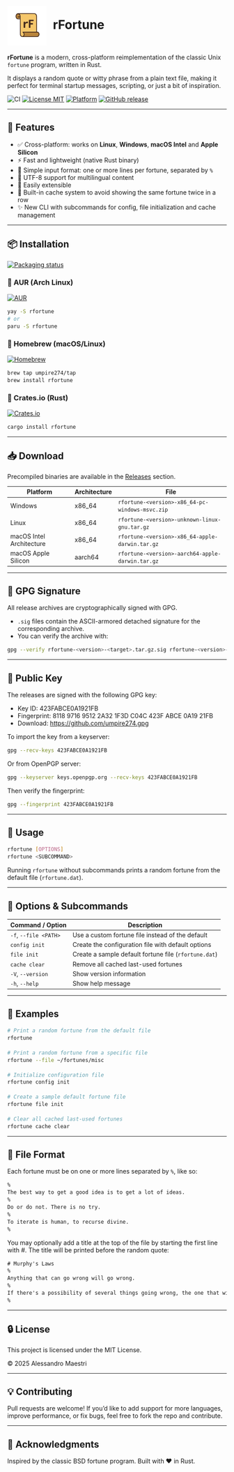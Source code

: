 <h1 style="text-align: left;">
  <img src="res/rfortune.svg" width="90" style="vertical-align: middle; margin-right: 8px;" alt="rFortune Logo"/>
  rFortune
</h1>

**rFortune** is a modern, cross-platform reimplementation of the classic Unix `fortune` program, written in Rust.

It displays a random quote or witty phrase from a plain text file, making it perfect for terminal startup messages,
scripting, or just a bit of inspiration.

![CI](https://github.com/umpire274/rfortune/actions/workflows/ci.yml/badge.svg)
[![License MIT](https://img.shields.io/badge/license-MIT-green.svg)](LICENSE)
[![Platform](https://img.shields.io/badge/platform-Windows%20%7C%20Linux%20%7C%20macOS%20Intel%20%7C%20macOS%20Apple%20Silicon-blue)](https://github.com/umpire274/rFortune/releases)
[![GitHub release](https://img.shields.io/github/v/release/umpire274/rfortune)](https://github.com/umpire274/rfortune/releases/latest)


---

## 🚀 Features

- ✅ Cross-platform: works on **Linux**, **Windows**, **macOS Intel** and **Apple Silicon**
- ⚡ Fast and lightweight (native Rust binary)
- 📁 Simple input format: one or more lines per fortune, separated by `%`
- 🌹 UTF-8 support for multilingual content
- 🧩 Easily extensible
- 🧠 Built-in cache system to avoid showing the same fortune twice in a row
- ✨ New CLI with subcommands for config, file initialization and cache management

---

## 📦 Installation

[![Packaging status](https://repology.org/badge/vertical-allrepos/rfortune.svg)](https://repology.org/project/rfortune/versions)

### 🐧 AUR (Arch Linux)

[![AUR](https://img.shields.io/aur/version/rfortune)](https://aur.archlinux.org/packages/rfortune)

```bash
yay -S rfortune
# or
paru -S rfortune
```

### 🍺 Homebrew (macOS/Linux)

[![Homebrew](https://img.shields.io/badge/Homebrew-rFortune-orange.svg?logo=homebrew)](https://github.com/umpire274/homebrew-tap)

```bash
brew tap umpire274/tap
brew install rfortune
```

### 🦀 Crates.io (Rust)

[![Crates.io](https://img.shields.io/crates/v/rfortune)](https://crates.io/crates/rfortune)

```bash
cargo install rfortune
```

---

## 📥 Download

Precompiled binaries are available in the [Releases](https://github.com/umpire274/rfortune/releases) section.

| Platform                 | Architecture | File                                             |
|--------------------------|--------------|--------------------------------------------------|
| Windows                  | x86_64       | `rfortune-<version>-x86_64-pc-windows-msvc.zip`  |
| Linux                    | x86_64       | `rfortune-<version>-unknown-linux-gnu.tar.gz`    |
| macOS Intel Architecture | x86_64       | `rfortune-<version>-x86_64-apple-darwin.tar.gz`  |
| macOS Apple Silicon      | aarch64      | `rfortune-<version>-aarch64-apple-darwin.tar.gz` |

---

## 🔐 GPG Signature

All release archives are cryptographically signed with GPG.

- `.sig` files contain the ASCII-armored detached signature for the corresponding archive.
- You can verify the archive with:

```bash
gpg --verify rfortune-<version>-<target>.tar.gz.sig rfortune-<version>-<target>.tar.gz
```

---

## 🔑 Public Key

The releases are signed with the following GPG key:

* Key ID: 423FABCE0A1921FB
* Fingerprint: 8118 9716 9512 2A32 1F3D C04C 423F ABCE 0A19 21FB
* Download: https://github.com/umpire274.gpg

To import the key from a keyserver:

```sh
gpg --recv-keys 423FABCE0A1921FB
```

Or from OpenPGP server:

```sh
gpg --keyserver keys.openpgp.org --recv-keys 423FABCE0A1921FB
```

Then verify the fingerprint:

```sh
gpg --fingerprint 423FABCE0A1921FB
```

---

## 🚀 Usage

```sh
rfortune [OPTIONS]
rfortune <SUBCOMMAND>
```

Running `rfortune` without subcommands prints a random fortune from the default file (`rfortune.dat`).

---

## 🧩 Options & Subcommands

| Command / Option      | Description                                           |
|-----------------------|-------------------------------------------------------|
| `-f`, `--file <PATH>` | Use a custom fortune file instead of the default      |
| `config init`         | Create the configuration file with default options    |
| `file init`           | Create a sample default fortune file (`rfortune.dat`) |
| `cache clear`         | Remove all cached last-used fortunes                  |
| `-V`, `--version`     | Show version information                              |
| `-h`, `--help`        | Show help message                                     |

---

## 🧪 Examples

```sh
# Print a random fortune from the default file
rfortune

# Print a random fortune from a specific file
rfortune --file ~/fortunes/misc

# Initialize configuration file
rfortune config init

# Create a sample default fortune file
rfortune file init

# Clear all cached last-used fortunes
rfortune cache clear
```

---

## 📁 File Format

Each fortune must be on one or more lines separated by `%`, like so:

```txt
%
The best way to get a good idea is to get a lot of ideas.
%
Do or do not. There is no try.
%
To iterate is human, to recurse divine.
%
```

You may optionally add a title at the top of the file by starting the first line with #. The title will be printed
before the random quote:

```txt
# Murphy's Laws
%
Anything that can go wrong will go wrong.
%
If there's a possibility of several things going wrong, the one that will cause the most damage will be the one to go wrong.
%
```

---

## 🔒 License

This project is licensed under the MIT License.

© 2025 Alessandro Maestri

---

## 💡 Contributing

Pull requests are welcome! If you’d like to add support for more languages, improve performance, or fix bugs, feel free
to fork the repo and contribute.

---

## 🙌 Acknowledgments

Inspired by the classic BSD fortune program. Built with ❤️ in Rust.
